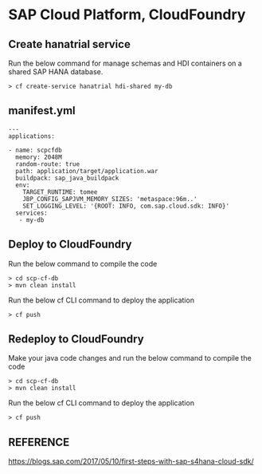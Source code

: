 # SAP Cloud Platform, CloudFoundry

## Create hanatrial service
Run the below command for manage schemas and HDI containers on a shared SAP HANA database.
```
> cf create-service hanatrial hdi-shared my-db
```

## manifest.yml
```
---
applications:

- name: scpcfdb
  memory: 2048M
  random-route: true
  path: application/target/application.war
  buildpack: sap_java_buildpack
  env:
    TARGET_RUNTIME: tomee
    JBP_CONFIG_SAPJVM_MEMORY_SIZES: 'metaspace:96m..'
    SET_LOGGING_LEVEL: '{ROOT: INFO, com.sap.cloud.sdk: INFO}'
  services:
   - my-db
```

## Deploy to CloudFoundry
Run the below command to compile the code
```
> cd scp-cf-db
> mvn clean install
```
Run the below cf CLI command to deploy the application
```
> cf push
```

## Redeploy to CloudFoundry
Make your java code changes and run the below command to compile the code
```
> cd scp-cf-db
> mvn clean install
```
Run the below cf CLI command to deploy the application
```
> cf push
```

## REFERENCE
https://blogs.sap.com/2017/05/10/first-steps-with-sap-s4hana-cloud-sdk/
